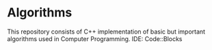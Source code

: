 # Algorithms
This repository consists of C++ implementation of basic but important algorithms used in Computer Programming.
IDE: Code::Blocks
